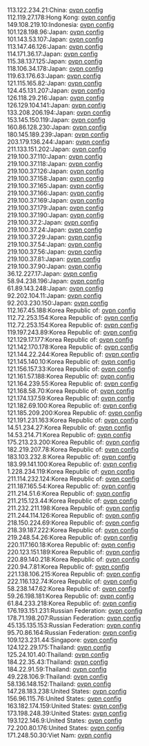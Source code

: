 113.122.234.21:China: [ovpn config](vpn/113_122_234_21.ovpn)  
112.119.27.178:Hong Kong: [ovpn config](vpn/112_119_27_178.ovpn)  
149.108.219.10:Indonesia: [ovpn config](vpn/149_108_219_10.ovpn)  
101.128.198.96:Japan: [ovpn config](vpn/101_128_198_96.ovpn)  
101.143.53.107:Japan: [ovpn config](vpn/101_143_53_107.ovpn)  
113.147.46.126:Japan: [ovpn config](vpn/113_147_46_126.ovpn)  
114.171.36.17:Japan: [ovpn config](vpn/114_171_36_17.ovpn)  
115.38.137.125:Japan: [ovpn config](vpn/115_38_137_125.ovpn)  
118.106.34.178:Japan: [ovpn config](vpn/118_106_34_178.ovpn)  
119.63.176.63:Japan: [ovpn config](vpn/119_63_176_63.ovpn)  
121.115.165.82:Japan: [ovpn config](vpn/121_115_165_82.ovpn)  
124.45.131.207:Japan: [ovpn config](vpn/124_45_131_207.ovpn)  
126.118.29.216:Japan: [ovpn config](vpn/126_118_29_216.ovpn)  
126.129.104.141:Japan: [ovpn config](vpn/126_129_104_141.ovpn)  
133.208.206.194:Japan: [ovpn config](vpn/133_208_206_194.ovpn)  
153.145.150.119:Japan: [ovpn config](vpn/153_145_150_119.ovpn)  
160.86.128.230:Japan: [ovpn config](vpn/160_86_128_230.ovpn)  
180.145.189.239:Japan: [ovpn config](vpn/180_145_189_239.ovpn)  
203.179.136.244:Japan: [ovpn config](vpn/203_179_136_244.ovpn)  
211.133.151.202:Japan: [ovpn config](vpn/211_133_151_202.ovpn)  
219.100.37.110:Japan: [ovpn config](vpn/219_100_37_110.ovpn)  
219.100.37.118:Japan: [ovpn config](vpn/219_100_37_118.ovpn)  
219.100.37.126:Japan: [ovpn config](vpn/219_100_37_126.ovpn)  
219.100.37.158:Japan: [ovpn config](vpn/219_100_37_158.ovpn)  
219.100.37.165:Japan: [ovpn config](vpn/219_100_37_165.ovpn)  
219.100.37.166:Japan: [ovpn config](vpn/219_100_37_166.ovpn)  
219.100.37.169:Japan: [ovpn config](vpn/219_100_37_169.ovpn)  
219.100.37.179:Japan: [ovpn config](vpn/219_100_37_179.ovpn)  
219.100.37.190:Japan: [ovpn config](vpn/219_100_37_190.ovpn)  
219.100.37.2:Japan: [ovpn config](vpn/219_100_37_2.ovpn)  
219.100.37.24:Japan: [ovpn config](vpn/219_100_37_24.ovpn)  
219.100.37.29:Japan: [ovpn config](vpn/219_100_37_29.ovpn)  
219.100.37.54:Japan: [ovpn config](vpn/219_100_37_54.ovpn)  
219.100.37.56:Japan: [ovpn config](vpn/219_100_37_56.ovpn)  
219.100.37.81:Japan: [ovpn config](vpn/219_100_37_81.ovpn)  
219.100.37.90:Japan: [ovpn config](vpn/219_100_37_90.ovpn)  
36.12.227.17:Japan: [ovpn config](vpn/36_12_227_17.ovpn)  
58.94.238.196:Japan: [ovpn config](vpn/58_94_238_196.ovpn)  
61.89.143.248:Japan: [ovpn config](vpn/61_89_143_248.ovpn)  
92.202.104.11:Japan: [ovpn config](vpn/92_202_104_11.ovpn)  
92.203.230.150:Japan: [ovpn config](vpn/92_203_230_150.ovpn)  
112.167.45.188:Korea Republic of: [ovpn config](vpn/112_167_45_188.ovpn)  
112.72.253.154:Korea Republic of: [ovpn config](vpn/112_72_253_154.ovpn)  
112.72.253.154:Korea Republic of: [ovpn config](vpn/112_72_253_154.ovpn)  
119.197.243.89:Korea Republic of: [ovpn config](vpn/119_197_243_89.ovpn)  
121.129.17.177:Korea Republic of: [ovpn config](vpn/121_129_17_177.ovpn)  
121.142.170.178:Korea Republic of: [ovpn config](vpn/121_142_170_178.ovpn)  
121.144.22.244:Korea Republic of: [ovpn config](vpn/121_144_22_244.ovpn)  
121.145.140.10:Korea Republic of: [ovpn config](vpn/121_145_140_10.ovpn)  
121.156.157.33:Korea Republic of: [ovpn config](vpn/121_156_157_33.ovpn)  
121.161.57.188:Korea Republic of: [ovpn config](vpn/121_161_57_188.ovpn)  
121.164.239.55:Korea Republic of: [ovpn config](vpn/121_164_239_55.ovpn)  
121.168.58.70:Korea Republic of: [ovpn config](vpn/121_168_58_70.ovpn)  
121.174.137.59:Korea Republic of: [ovpn config](vpn/121_174_137_59.ovpn)  
121.182.69.100:Korea Republic of: [ovpn config](vpn/121_182_69_100.ovpn)  
121.185.209.200:Korea Republic of: [ovpn config](vpn/121_185_209_200.ovpn)  
121.191.231.163:Korea Republic of: [ovpn config](vpn/121_191_231_163.ovpn)  
14.51.234.27:Korea Republic of: [ovpn config](vpn/14_51_234_27.ovpn)  
14.53.214.71:Korea Republic of: [ovpn config](vpn/14_53_214_71.ovpn)  
175.213.23.200:Korea Republic of: [ovpn config](vpn/175_213_23_200.ovpn)  
182.219.207.78:Korea Republic of: [ovpn config](vpn/182_219_207_78.ovpn)  
183.103.232.8:Korea Republic of: [ovpn config](vpn/183_103_232_8.ovpn)  
183.99.141.100:Korea Republic of: [ovpn config](vpn/183_99_141_100.ovpn)  
1.228.234.119:Korea Republic of: [ovpn config](vpn/1_228_234_119.ovpn)  
211.114.232.124:Korea Republic of: [ovpn config](vpn/211_114_232_124.ovpn)  
211.187.165.54:Korea Republic of: [ovpn config](vpn/211_187_165_54.ovpn)  
211.214.51.6:Korea Republic of: [ovpn config](vpn/211_214_51_6.ovpn)  
211.215.123.44:Korea Republic of: [ovpn config](vpn/211_215_123_44.ovpn)  
211.232.211.198:Korea Republic of: [ovpn config](vpn/211_232_211_198.ovpn)  
211.244.114.126:Korea Republic of: [ovpn config](vpn/211_244_114_126.ovpn)  
218.150.224.69:Korea Republic of: [ovpn config](vpn/218_150_224_69.ovpn)  
218.39.187.222:Korea Republic of: [ovpn config](vpn/218_39_187_222.ovpn)  
219.248.54.26:Korea Republic of: [ovpn config](vpn/219_248_54_26.ovpn)  
220.117.160.18:Korea Republic of: [ovpn config](vpn/220_117_160_18.ovpn)  
220.123.151.189:Korea Republic of: [ovpn config](vpn/220_123_151_189.ovpn)  
220.89.140.218:Korea Republic of: [ovpn config](vpn/220_89_140_218.ovpn)  
220.94.7.81:Korea Republic of: [ovpn config](vpn/220_94_7_81.ovpn)  
221.138.106.215:Korea Republic of: [ovpn config](vpn/221_138_106_215.ovpn)  
222.116.132.74:Korea Republic of: [ovpn config](vpn/222_116_132_74.ovpn)  
58.238.147.62:Korea Republic of: [ovpn config](vpn/58_238_147_62.ovpn)  
59.26.198.181:Korea Republic of: [ovpn config](vpn/59_26_198_181.ovpn)  
61.84.233.218:Korea Republic of: [ovpn config](vpn/61_84_233_218.ovpn)  
176.193.151.231:Russian Federation: [ovpn config](vpn/176_193_151_231.ovpn)  
178.71.198.207:Russian Federation: [ovpn config](vpn/178_71_198_207.ovpn)  
45.135.135.153:Russian Federation: [ovpn config](vpn/45_135_135_153.ovpn)  
95.70.86.164:Russian Federation: [ovpn config](vpn/95_70_86_164.ovpn)  
109.123.231.44:Singapore: [ovpn config](vpn/109_123_231_44.ovpn)  
124.122.29.175:Thailand: [ovpn config](vpn/124_122_29_175.ovpn)  
125.24.101.40:Thailand: [ovpn config](vpn/125_24_101_40.ovpn)  
184.22.35.43:Thailand: [ovpn config](vpn/184_22_35_43.ovpn)  
184.22.91.59:Thailand: [ovpn config](vpn/184_22_91_59.ovpn)  
49.228.106.9:Thailand: [ovpn config](vpn/49_228_106_9.ovpn)  
58.136.148.152:Thailand: [ovpn config](vpn/58_136_148_152.ovpn)  
147.28.183.238:United States: [ovpn config](vpn/147_28_183_238.ovpn)  
156.96.115.76:United States: [ovpn config](vpn/156_96_115_76.ovpn)  
163.182.174.159:United States: [ovpn config](vpn/163_182_174_159.ovpn)  
173.198.248.39:United States: [ovpn config](vpn/173_198_248_39.ovpn)  
193.122.146.9:United States: [ovpn config](vpn/193_122_146_9.ovpn)  
72.200.80.176:United States: [ovpn config](vpn/72_200_80_176.ovpn)  
171.248.50.30:Viet Nam: [ovpn config](vpn/171_248_50_30.ovpn)  
